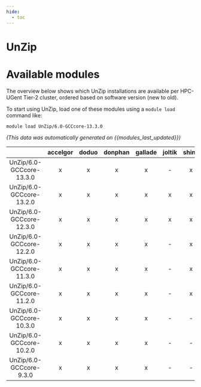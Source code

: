 ```yaml
---
hide:
  - toc
---
```


UnZip
=====

# Available modules


The overview below shows which UnZip installations are available per HPC-UGent Tier-2 cluster, ordered based on software version (new to old).

To start using UnZip, load one of these modules using a `module load` command like:

```shell
module load UnZip/6.0-GCCcore-13.3.0
```

*(This data was automatically generated on {{modules_last_updated}})*  

| |accelgor|doduo|donphan|gallade|joltik|shinx|skitty|
| :---: | :---: | :---: | :---: | :---: | :---: | :---: | :---: |
|UnZip/6.0-GCCcore-13.3.0|x|x|x|x|-|x|x|
|UnZip/6.0-GCCcore-13.2.0|x|x|x|x|x|x|x|
|UnZip/6.0-GCCcore-12.3.0|x|x|x|x|x|x|x|
|UnZip/6.0-GCCcore-12.2.0|x|x|x|x|-|x|-|
|UnZip/6.0-GCCcore-11.3.0|x|x|x|x|-|x|-|
|UnZip/6.0-GCCcore-11.2.0|x|x|x|x|-|x|-|
|UnZip/6.0-GCCcore-10.3.0|x|x|x|x|-|-|-|
|UnZip/6.0-GCCcore-10.2.0|x|x|x|x|-|-|-|
|UnZip/6.0-GCCcore-9.3.0|x|x|x|x|-|-|-|
